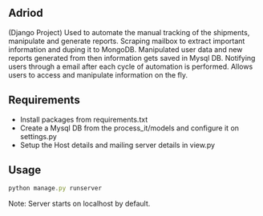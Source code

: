 
## Adriod

(Django Project)
Used to automate the manual tracking of the shipments, manipulate and generate reports. Scraping mailbox to extract important information and duping it to MongoDB. Manipulated user data and new reports generated from then information gets saved in Mysql DB. Notifying users through a email after each cycle of automation is performed. Allows users to access and manipulate information on the fly. 


## Requirements

- Install packages from requirements.txt
- Create a Mysql DB from the process_it/models and configure it on settings.py
- Setup the Host details and mailing server details in view.py


## Usage

```js
python manage.py runserver
```
Note: Server starts on localhost by default. 






